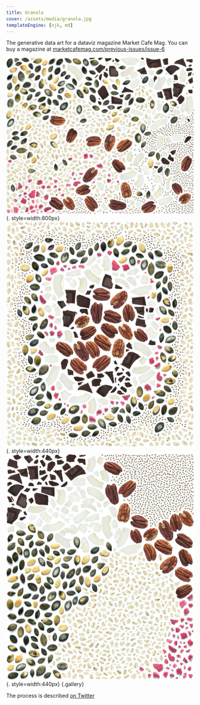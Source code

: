 ```yaml
---
title: Granola
cover: /assets/media/granola.jpg
templateEngine: [njk, md]
---
```


The generative data art for a dataviz magazine Market Cafe Mag. You can buy a magazine at [marketcafemag.com/previous-issues/issue-6](https://www.marketcafemag.com/previous-issues/issue-6)

![](/assets/media/granola3.jpg){. style=width:800px}
![](/assets/media/granola2.jpg){. style=width:440px}
![](/assets/media/granola4.jpg){. style=width:440px}
{.gallery}

</div>


The process is described [on Twitter](https://x.com/i_dianov/status/1320778910808891394?s=20)
